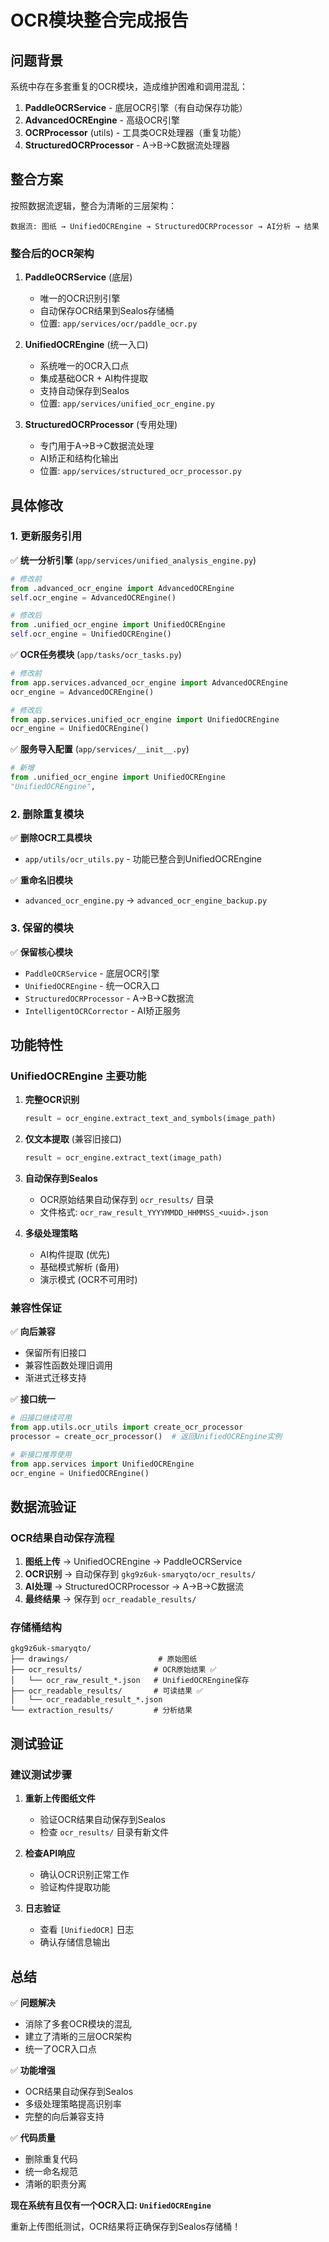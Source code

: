 # OCR模块整合完成报告

## 问题背景

系统中存在多套重复的OCR模块，造成维护困难和调用混乱：

1. **PaddleOCRService** - 底层OCR引擎（有自动保存功能）
2. **AdvancedOCREngine** - 高级OCR引擎 
3. **OCRProcessor** (utils) - 工具类OCR处理器（重复功能）
4. **StructuredOCRProcessor** - A→B→C数据流处理器

## 整合方案

按照数据流逻辑，整合为清晰的三层架构：

```
数据流: 图纸 → UnifiedOCREngine → StructuredOCRProcessor → AI分析 → 结果
```

### 整合后的OCR架构

1. **PaddleOCRService** (底层)
   - 唯一的OCR识别引擎
   - 自动保存OCR结果到Sealos存储桶
   - 位置: `app/services/ocr/paddle_ocr.py`

2. **UnifiedOCREngine** (统一入口)
   - 系统唯一的OCR入口点
   - 集成基础OCR + AI构件提取
   - 支持自动保存到Sealos
   - 位置: `app/services/unified_ocr_engine.py`

3. **StructuredOCRProcessor** (专用处理)
   - 专门用于A→B→C数据流处理
   - AI矫正和结构化输出
   - 位置: `app/services/structured_ocr_processor.py`

## 具体修改

### 1. 更新服务引用

✅ **统一分析引擎** (`app/services/unified_analysis_engine.py`)
```python
# 修改前
from .advanced_ocr_engine import AdvancedOCREngine
self.ocr_engine = AdvancedOCREngine()

# 修改后  
from .unified_ocr_engine import UnifiedOCREngine
self.ocr_engine = UnifiedOCREngine()
```

✅ **OCR任务模块** (`app/tasks/ocr_tasks.py`)
```python
# 修改前
from app.services.advanced_ocr_engine import AdvancedOCREngine
ocr_engine = AdvancedOCREngine()

# 修改后
from app.services.unified_ocr_engine import UnifiedOCREngine  
ocr_engine = UnifiedOCREngine()
```

✅ **服务导入配置** (`app/services/__init__.py`)
```python
# 新增
from .unified_ocr_engine import UnifiedOCREngine
"UnifiedOCREngine",
```

### 2. 删除重复模块

✅ **删除OCR工具模块**
- `app/utils/ocr_utils.py` - 功能已整合到UnifiedOCREngine

✅ **重命名旧模块**
- `advanced_ocr_engine.py` → `advanced_ocr_engine_backup.py`

### 3. 保留的模块

✅ **保留核心模块**
- `PaddleOCRService` - 底层OCR引擎
- `UnifiedOCREngine` - 统一OCR入口  
- `StructuredOCRProcessor` - A→B→C数据流
- `IntelligentOCRCorrector` - AI矫正服务

## 功能特性

### UnifiedOCREngine 主要功能

1. **完整OCR识别**
   ```python
   result = ocr_engine.extract_text_and_symbols(image_path)
   ```

2. **仅文本提取** (兼容旧接口)
   ```python
   result = ocr_engine.extract_text(image_path)
   ```

3. **自动保存到Sealos**
   - OCR原始结果自动保存到 `ocr_results/` 目录
   - 文件格式: `ocr_raw_result_YYYYMMDD_HHMMSS_<uuid>.json`

4. **多级处理策略**
   - AI构件提取 (优先)
   - 基础模式解析 (备用)
   - 演示模式 (OCR不可用时)

### 兼容性保证

✅ **向后兼容**
- 保留所有旧接口
- 兼容性函数处理旧调用
- 渐进式迁移支持

✅ **接口统一**
```python
# 旧接口继续可用
from app.utils.ocr_utils import create_ocr_processor
processor = create_ocr_processor()  # 返回UnifiedOCREngine实例

# 新接口推荐使用
from app.services import UnifiedOCREngine
ocr_engine = UnifiedOCREngine()
```

## 数据流验证

### OCR结果自动保存流程

1. **图纸上传** → UnifiedOCREngine → PaddleOCRService
2. **OCR识别** → 自动保存到 `gkg9z6uk-smaryqto/ocr_results/`
3. **AI处理** → StructuredOCRProcessor → A→B→C数据流
4. **最终结果** → 保存到 `ocr_readable_results/`

### 存储桶结构

```
gkg9z6uk-smaryqto/
├── drawings/                    # 原始图纸
├── ocr_results/                # OCR原始结果 ✅ 
│   └── ocr_raw_result_*.json   # UnifiedOCREngine保存
├── ocr_readable_results/       # 可读结果 ✅
│   └── ocr_readable_result_*.json
└── extraction_results/         # 分析结果
```

## 测试验证

### 建议测试步骤

1. **重新上传图纸文件**
   - 验证OCR结果自动保存到Sealos
   - 检查 `ocr_results/` 目录有新文件

2. **检查API响应**
   - 确认OCR识别正常工作
   - 验证构件提取功能

3. **日志验证**
   - 查看 `[UnifiedOCR]` 日志
   - 确认存储信息输出

## 总结

✅ **问题解决**
- 消除了多套OCR模块的混乱
- 建立了清晰的三层OCR架构
- 统一了OCR入口点

✅ **功能增强** 
- OCR结果自动保存到Sealos
- 多级处理策略提高识别率
- 完整的向后兼容支持

✅ **代码质量**
- 删除重复代码
- 统一命名规范
- 清晰的职责分离

**现在系统有且仅有一个OCR入口: `UnifiedOCREngine`**

重新上传图纸测试，OCR结果将正确保存到Sealos存储桶！ 